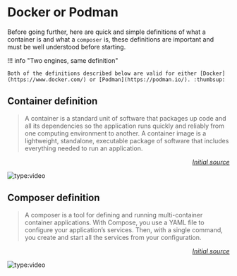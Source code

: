 # Docker or Podman

Before going further, here are quick and simple definitions of what a container is and what a `composer` is, these definitions are important and must be well understood before starting.

!!! info "Two engines, same definition"

    Both of the definitions described below are valid for either [Docker](https://www.docker.com/) or [Podman](https://podman.io/). :thumbsup:

## Container definition

> A container is a standard unit of software that packages up code and all its dependencies so the application runs quickly and reliably from one computing environment to another. A container image is a lightweight, standalone, executable package of software that includes everything needed to run an application.

_<div align="right">[Initial source](https://www.docker.com/resources/what-container)</div>_

![type:video](https://www.youtube.com/embed/YFl2mCHdv24?si=z-bWBEPL5SKm2smo)

## Composer definition

> A composer is a tool for defining and running multi-container container applications. With Compose, you use a YAML file to configure your application’s services. Then, with a single command, you create and start all the services from your configuration.

_<div align="right">[Initial source](https://docs.docker.com/compose)</div>_

![type:video](https://www.youtube.com/embed/Qw9zlE3t8Ko?si=YQOHX_Anq8NmvMZd)
